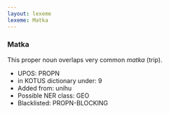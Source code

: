 ```yaml
---
layout: lexeme
lexeme: Matka
---
```


###  Matka

This proper noun overlaps  very common *matka* (trip).
* UPOS:  PROPN
* in KOTUS dictionary under:  9
* Added from:  unihu
* Possible NER class:  GEO
* Blacklisted:  PROPN-BLOCKING

